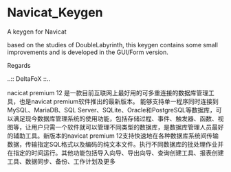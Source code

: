 # Navicat_Keygen
A keygen for Navicat

based on the studies of DoubleLabyrinth, this keygen contains some small improvements and is developed in the GUI/Form version.

Regards

..:: DeltaFoX ::..



nacicat premium 12 是一款目前互联网上最好用的可多重连接的数据库管理工具，也是navicat premium软件推出的最新版本。
能够支持单一程序同时连接到MySQL、MariaDB、SQL Server、SQLite、Oracle和PostgreSQL等数据库，可以满足现今数据库管理系统的使用功能，包括存储过程、事件、触发器、函数、视图等，让用户只需一个软件就可以管理不同类型的数据库，是数据库管理人员最好的辅助工具。新版本的navicat premium 12支持快速地在各种数据库系统间传输数据，传输指定SQL格式以及编码的纯文本文件。执行不同数据库的批处理作业并在指定的时间运行。其他功能包括导入向导、导出向导、查询创建工具、报表创建工具、数据同步、备份、工作计划及更多
